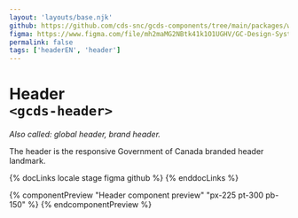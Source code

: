 ```yaml
---
layout: 'layouts/base.njk'
github: https://github.com/cds-snc/gcds-components/tree/main/packages/web/src/components/gcds-header
figma: https://www.figma.com/file/mh2maMG2NBtk41k1O1UGHV/GC-Design-System?type=design&node-id=2043-5684&mode=design&t=Lvks9nlgmvkIeHOc-0
permalink: false
tags: ['headerEN', 'header']
---
```


# Header <br>`<gcds-header>`

_Also called: global header, brand header._

The header is the responsive Government of Canada branded header landmark.

{% docLinks locale stage figma github %}
{% enddocLinks %}

{% componentPreview "Header component preview" "px-225 pt-300 pb-150" %}
<gcds-header lang-href="#" skip-to-href="#">
</gcds-header>
{% endcomponentPreview %}
